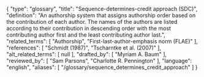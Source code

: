 {
    "type": "glossary",
    "title": "Sequence-determines-credit approach (SDC)",
    "definition": "An authorship system that assigns authorship order based on the contribution of each author. The names of the authors are listed according to their contribution in descending order with the most contributing author first and the least contributing author last.",
    "related_terms": [
        "Authorship",
        "First-last-author-emphasis norm (FLAE)"
    ],
    "references": [
        "Schmidt (1987)",
        "Tscharntke et al. (2007)"
    ],
    "alt_related_terms": [
        null
    ],
    "drafted_by": [
        "Myriam A. Baum"
    ],
    "reviewed_by": [
        "Sam Parsons",
        "Charlotte R. Pennington"
    ],
    "language": "english",
    "aliases": [
        "/glossary/sequence_determines_credit_approach"
    ]
}